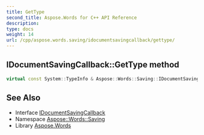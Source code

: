 ```yaml
---
title: GetType
second_title: Aspose.Words for C++ API Reference
description: 
type: docs
weight: 14
url: /cpp/aspose.words.saving/idocumentsavingcallback/gettype/
---
```

## IDocumentSavingCallback::GetType method




```cpp
virtual const System::TypeInfo & Aspose::Words::Saving::IDocumentSavingCallback::GetType() const override
```

## See Also

* Interface [IDocumentSavingCallback](../)
* Namespace [Aspose::Words::Saving](../../)
* Library [Aspose.Words](../../../)

